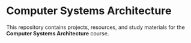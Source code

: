 # Computer Systems Architecture

This repository contains projects, resources, and study materials for the **Computer Systems Architecture** course.